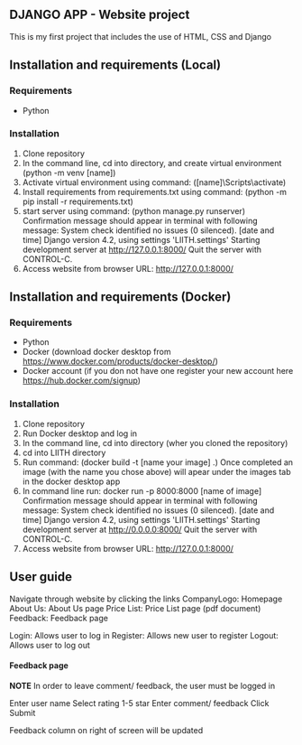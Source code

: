 ## DJANGO APP - Website project
This is my first project that includes the use of HTML, CSS and Django

## Installation and requirements (Local)
### Requirements
* Python

### Installation
1. Clone repository
2. In the command line, cd into directory, and create virtual environment (python -m venv [name])
3. Activate virtual environment using command: ([name]\Scripts\activate)
4. Install requirements from requirements.txt using command: (python -m pip install -r requirements.txt)
5. start server using command: (python manage.py runserver)
Confirmation message should appear in terminal with following message:
System check identified no issues (0 silenced).
[date and time]
Django version 4.2, using settings 'LIITH.settings'
Starting development server at http://127.0.0.1:8000/
Quit the server with CONTROL-C.
6. Access website from browser URL: http://127.0.0.1:8000/

## Installation and requirements (Docker)
### Requirements
* Python
* Docker (download docker desktop from https://www.docker.com/products/docker-desktop/)
* Docker account (if you don not have one register your new account here https://hub.docker.com/signup)

### Installation
1. Clone repository
2. Run Docker desktop and log in
2. In the command line, cd into directory (wher you cloned the repository)
3. cd into LIITH directory
4. Run command: (docker build -t [name your image] .)
Once completed an image (with the name you chose above) will apear under the images tab in the docker desktop app
5. In command line run: docker run -p 8000:8000 [name of image]
Confirmation message should appear in terminal with following message:
System check identified no issues (0 silenced).
[date and time]
Django version 4.2, using settings 'LIITH.settings'
Starting development server at http://0.0.0.0:8000/
Quit the server with CONTROL-C.
6. Access website from browser URL: http://127.0.0.1:8000/


## User guide
Navigate through website by clicking the links
CompanyLogo: Homepage
About Us: About Us page
Price List: Price List page (pdf document)
Feedback: Feedback page

Login: Allows user to log in
Register: Allows new user to register
Logout: Allows user to log out

#### Feedback page
**NOTE** In order to leave comment/ feedback, the user must be logged in

Enter user name
Select rating 1-5 star
Enter comment/ feedback
Click Submit

Feedback column on right of screen will be updated

